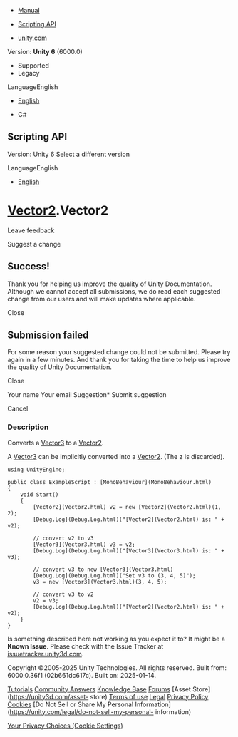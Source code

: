 [ ]()

  * [Manual](../Manual/index.html)
  * [Scripting API](../ScriptReference/index.html)

  * [unity.com](https://unity.com/)

Version: **Unity 6** (6000.0)

  * Supported
  * Legacy

LanguageEnglish

  * [English]()

  * C#

[ ](https://docs.unity3d.com)

## Scripting API

Version: Unity 6 Select a different version

LanguageEnglish

  * [English]()

#  [Vector2](Vector2.html).Vector2

Leave feedback

Suggest a change

## Success!

Thank you for helping us improve the quality of Unity Documentation. Although
we cannot accept all submissions, we do read each suggested change from our
users and will make updates where applicable.

Close

## Submission failed

For some reason your suggested change could not be submitted. Please <a>try
again</a> in a few minutes. And thank you for taking the time to help us
improve the quality of Unity Documentation.

Close

Your name Your email Suggestion* Submit suggestion

Cancel

[ ]()

### Description

Converts a [Vector3](Vector3.html) to a [Vector2](Vector2.html).

A [Vector3](Vector3.html) can be implicitly converted into a
[Vector2](Vector2.html). (The z is discarded).

    
    
    using UnityEngine;  
      
    public class ExampleScript : [MonoBehaviour](MonoBehaviour.html)
    {
        void Start()
        {
            [Vector2](Vector2.html) v2 = new [Vector2](Vector2.html)(1, 2);
            [Debug.Log](Debug.Log.html)("[Vector2](Vector2.html) is: " + v2);  
      
            // convert v2 to v3
            [Vector3](Vector3.html) v3 = v2;
            [Debug.Log](Debug.Log.html)("[Vector3](Vector3.html) is: " + v3);  
      
            // convert v3 to new [Vector3](Vector3.html)
            [Debug.Log](Debug.Log.html)("Set v3 to (3, 4, 5)");
            v3 = new [Vector3](Vector3.html)(3, 4, 5);  
      
            // convert v3 to v2
            v2 = v3;
            [Debug.Log](Debug.Log.html)("[Vector2](Vector2.html) is: " + v2);
        }
    }
    

Is something described here not working as you expect it to? It might be a
**Known Issue**. Please check with the Issue Tracker at
[issuetracker.unity3d.com](https://issuetracker.unity3d.com).

Copyright ©2005-2025 Unity Technologies. All rights reserved. Built from:
6000.0.36f1 (02b661dc617c). Built on: 2025-01-14.

[Tutorials](https://unity3d.com/learn) [Community
Answers](https://answers.unity3d.com) [Knowledge
Base](https://support.unity3d.com/hc/en-us)
[Forums](https://forum.unity3d.com) [Asset Store](https://unity3d.com/asset-
store) [Terms of use](https://docs.unity3d.com/Manual/TermsOfUse.html)
[Legal](https://unity.com/legal) [Privacy
Policy](https://unity.com/legal/privacy-policy)
[Cookies](https://unity.com/legal/cookie-policy) [Do Not Sell or Share My
Personal Information](https://unity.com/legal/do-not-sell-my-personal-
information)

[Your Privacy Choices (Cookie Settings)](javascript:void\(0\);)

